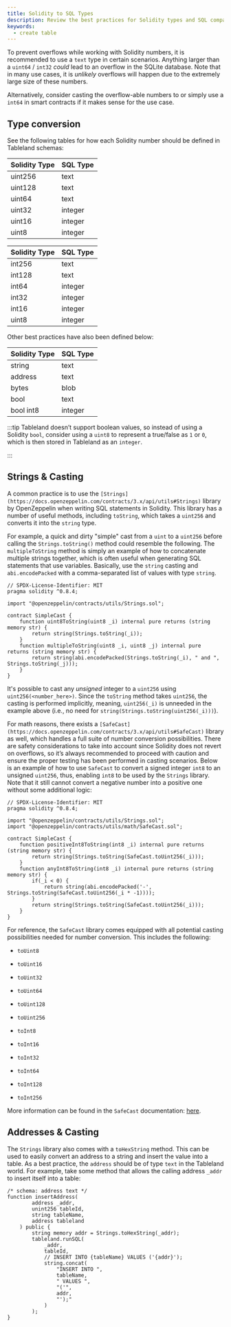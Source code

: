 ```yaml
---
title: Solidity to SQL Types
description: Review the best practices for Solidity types and SQL compatibility.
keywords:
  - create table
---
```


To prevent overflows while working with Solidity numbers, it is recommended to use a `text` type in certain scenarios. Anything larger than a `uint64` / `int32` _could_ lead to an overflow in the SQLite database. Note that in many use cases, it is _unlikely_ overflows will happen due to the extremely large size of these numbers.

Alternatively, consider casting the overflow-able numbers to or simply use a `int64` in smart contracts if it makes sense for the use case.

## Type conversion

See the following tables for how each Solidity number should be defined in Tableland schemas:

| Solidity Type | SQL Type |
| ------------- | -------- |
| uint256       | text     |
| uint128       | text     |
| uint64        | text     |
| uint32        | integer  |
| uint16        | integer  |
| uint8         | integer  |

| Solidity Type | SQL Type |
| ------------- | -------- |
| int256        | text     |
| int128        | text     |
| int64         | integer  |
| int32         | integer  |
| int16         | integer  |
| uint8         | integer  |

Other best practices have also been defined below:

| Solidity Type | SQL Type |
| ------------- | -------- |
| string        | text     |
| address       | text     |
| bytes         | blob     |
| bool          | text     |
| bool int8     | integer  |

:::tip
Tableland doesn’t support boolean values, so instead of using a Solidity `bool`, consider using a `uint8` to represent a true/false as `1` or `0`, which is then stored in Tableland as an `integer`.

:::

## Strings & Casting

A common practice is to use the `[Strings](https://docs.openzeppelin.com/contracts/3.x/api/utils#Strings)` library by OpenZeppelin when writing SQL statements in Solidity. This library has a number of useful methods, including `toString`, which takes a `uint256` and converts it into the `string` type.

For example, a quick and dirty "simple" cast from a `uint` to a `uint256` before calling the `Strings.toString()` method could resemble the following. The `multipleToString` method is simply an example of how to concatenate multiple strings together, which is often useful when generating SQL statements that use variables. Basically, use the `string` casting and `abi.encodePacked` with a comma-separated list of values with type `string`.

```tsx
// SPDX-License-Identifier: MIT
pragma solidity ^0.8.4;

import "@openzeppelin/contracts/utils/Strings.sol";

contract SimpleCast {
    function uint8ToString(uint8 _i) internal pure returns (string memory str) {
        return string(Strings.toString(_i));
    }
    function multipleToString(uint8 _i, uint8 _j) internal pure returns (string memory str) {
        return string(abi.encodePacked(Strings.toString(_i), " and ", Strings.toString(_j)));
    }
}
```

It's possible to cast any _unsigned_ integer to a `uint256` using `uint256(<number_here>)`. Since the `toString` method takes `uint256`, the casting is performed implicitly, meaning, `uint256(_i)` is unneeded in the example above (i.e., no need for `string(Strings.toString(uint256(_i)))`).

For math reasons, there exists a `[SafeCast](https://docs.openzeppelin.com/contracts/3.x/api/utils#SafeCast)` library as well, which handles a full suite of number conversion possibilities. There are safety considerations to take into account since Solidity does not revert on overflows, so it’s always recommended to proceed with caution and ensure the proper testing has been performed in casting scenarios. Below is an example of how to use `SafeCast` to convert a signed integer `int8` to an unsigned `uint256`, thus, enabling `int8` to be used by the `Strings` library. Note that it still cannot convert a negative number into a positive one without some additional logic:

```tsx
// SPDX-License-Identifier: MIT
pragma solidity ^0.8.4;

import "@openzeppelin/contracts/utils/Strings.sol";
import "@openzeppelin/contracts/utils/math/SafeCast.sol";

contract SimpleCast {
    function positiveInt8ToString(int8 _i) internal pure returns (string memory str) {
        return string(Strings.toString(SafeCast.toUint256(_i)));
    }
    function anyInt8ToString(int8 _i) internal pure returns (string memory str) {
        if(_i < 0) {
            return string(abi.encodePacked('-', Strings.toString(SafeCast.toUint256(_i * -1))));
        }
        return string(Strings.toString(SafeCast.toUint256(_i)));
    }
}
```

For reference, the `SafeCast` library comes equipped with all potential casting possibilities needed for number conversion. This includes the following:

- `toUint8`
- `toUint16`
- `toUint32`
- `toUint64`
- `toUint128`
- `toUint256`

- `toInt8`
- `toInt16`
- `toInt32`
- `toInt64`
- `toInt128`
- `toInt256`

More information can be found in the `SafeCast` documentation: [here](https://docs.openzeppelin.com/contracts/3.x/api/utils#SafeCast).

## Addresses & Casting

The `Strings` library also comes with a `toHexString` method. This can be used to easily convert an address to a string and insert the value into a table. As a best practice, the `address` should be of type `text` in the Tableland world. For example, take some method that allows the calling address `_addr` to insert itself into a table:

```tsx
/* schema: address text */
function insertAddress(
		address _addr,
		unint256 tableId,
		string tableName,
		address tableland
	) public {
		string memory addr = Strings.toHexString(_addr);
		tableland.runSQL(
			_addr,
			tableId,
			// INSERT INTO {tableName} VALUES ('{addr}');
			string.concat(
				"INSERT INTO ",
				tableName,
				" VALUES ",
				"('",
				addr,
				"');"
			)
		);
}
```
